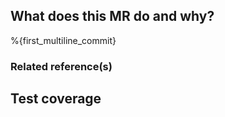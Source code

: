 ## What does this MR do and why?

%{first_multiline_commit}

### Related reference(s)

## Test coverage

<!-- Explain which tests have been added for covering the new behavior.
     As a last resort, indicate what kind of manual testing was done. -->
